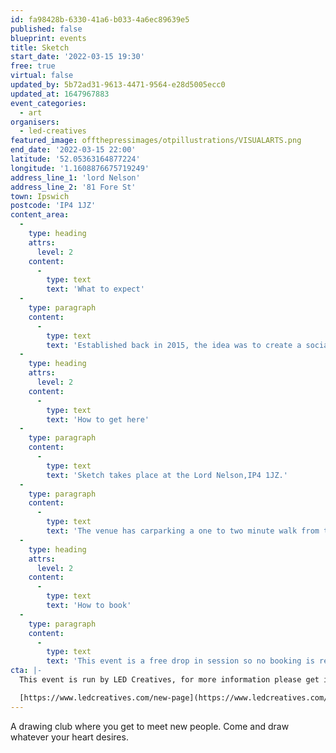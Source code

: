 ```yaml
---
id: fa98428b-6330-41a6-b033-4a6ec89639e5
published: false
blueprint: events
title: Sketch
start_date: '2022-03-15 19:30'
free: true
virtual: false
updated_by: 5b72ad31-9613-4471-9564-e28d5005ecc0
updated_at: 1647967883
event_categories:
  - art
organisers:
  - led-creatives
featured_image: offthepressimages/otpillustrations/VISUALARTS.png
end_date: '2022-03-15 22:00'
latitude: '52.05363164877224'
longitude: '1.1608876675719249'
address_line_1: 'lord Nelson'
address_line_2: '81 Fore St'
town: Ipswich
postcode: 'IP4 1JZ'
content_area:
  -
    type: heading
    attrs:
      level: 2
    content:
      -
        type: text
        text: 'What to expect'
  -
    type: paragraph
    content:
      -
        type: text
        text: 'Established back in 2015, the idea was to create a social space for anyone with an interest in art to come together and meet like-minded people. Sketch has become a regular meet-up for many individuals - whether you’re completely new to drawing, or have been sketching all of your life, you’re always welcome. Oh, and it’s free!'
  -
    type: heading
    attrs:
      level: 2
    content:
      -
        type: text
        text: 'How to get here'
  -
    type: paragraph
    content:
      -
        type: text
        text: 'Sketch takes place at the Lord Nelson,IP4 1JZ.'
  -
    type: paragraph
    content:
      -
        type: text
        text: 'The venue has carparking a one to two minute walk from the venue.'
  -
    type: heading
    attrs:
      level: 2
    content:
      -
        type: text
        text: 'How to book'
  -
    type: paragraph
    content:
      -
        type: text
        text: 'This event is a free drop in session so no booking is required.'
cta: |-
  This event is run by LED Creatives, for more information please get in touch via:

  [https://www.ledcreatives.com/new-page](https://www.ledcreatives.com/new-page)
---
```

A drawing club where you get to meet new people. Come and draw whatever your heart desires.